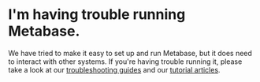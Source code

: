 # I'm having trouble running Metabase.

We have tried to make it easy to set up and run Metabase, but it does need to interact with other systems. If you're having trouble running it, please take a look at our [troubleshooting guides][troubleshooting-guides] and our [tutorial articles][learn].

[learn]: /learn/
[troubleshooting-guides]: ../../troubleshooting-guide/index.md
